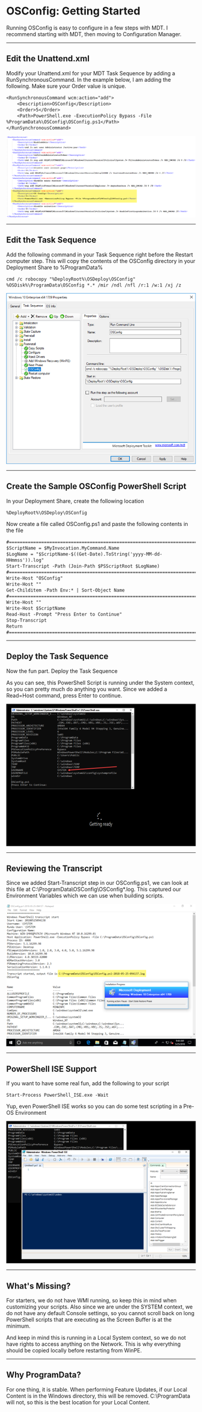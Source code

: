 # OSConfig: Getting Started

Running OSConfig is easy to configure in a few steps with MDT.  I recommend starting with MDT, then moving to Configuration Manager.

---

## Edit the Unattend.xml

Modify your Unattend.xml for your MDT Task Sequence by adding a RunSynchronousCommand.  In the example below, I am adding the following.  Make sure your Order value is unique.

```
<RunSynchronousCommand wcm:action="add">
    <Description>OSConfig</Description>
    <Order>5</Order>
    <Path>PowerShell.exe -ExecutionPolicy Bypass -File %ProgramData%\OSConfig\OSConfig.ps1</Path>
</RunSynchronousCommand>
```

![](/assets/2018-05-24_23-22-43.png)

---

## Edit the Task Sequence

Add the following command in your Task Sequence right before the Restart computer step.  This will copy the contents of the OSConfig directory in your Deployment Share to %ProgramData%

```
cmd /c robocopy "%DeployRoot%\OSDeploy\OSConfig" %OSDisk%\ProgramData\OSConfig *.* /mir /ndl /nfl /r:1 /w:1 /xj /z
```

![](/assets/2018-05-24_23-31-09.png)

---

## Create the Sample OSConfig PowerShell Script

In your Deployment Share, create the following location

```
%DeployRoot%\OSDeploy\OSConfig
```

Now create a file called OSConfig.ps1 and paste the following contents in the file

```
#======================================================================================
$ScriptName = $MyInvocation.MyCommand.Name
$LogName = "$ScriptName-$((Get-Date).ToString('yyyy-MM-dd-HHmmss')).log"
Start-Transcript -Path (Join-Path $PSScriptRoot $LogName)
#======================================================================================
Write-Host "OSConfig"
Write-Host ""
Get-Childitem -Path Env:* | Sort-Object Name
#======================================================================================
Write-Host ""
Write-Host $ScriptName
Read-Host -Prompt "Press Enter to Continue"
Stop-Transcript
Return
#======================================================================================
```

---

## Deploy the Task Sequence

Now the fun part.  Deploy the Task Sequence

As you can see, this PowerShell Script is running under the System context, so you can pretty much do anything you want.  Since we added a Read=Host command, press Enter to continue.

![](/assets/2018-05-24_23-42-47.png)

---

## Reviewing the Transcript

Since we added Start-Transcript step in our OSConfig.ps1, we can look at this file at C:\ProgramData\OSConfig\OSConfig\*.log.  This captured our Environment Variables which we can use when building scripts.

![](/assets/2018-05-25_9-45-03.png)

---

## PowerShell ISE Support

If you want to have some real fun, add the following to your script

```
Start-Process PowerShell_ISE.exe -Wait
```

Yup, even PowerShell ISE works so you can do some test scripting in a Pre-OS Environment

![](/assets/2018-05-24_23-50-13.png)

---

## What's Missing?

For starters, we do not have WMI running, so keep this in mind when customizing your scripts.  Also since we are under the SYSTEM context, we do not have any default Console settings, so you cannot scroll back on long PowerShell scripts that are executing as the Screen Buffer is at the minimum.

And keep in mind this is running in a Local System context, so we do not have rights to access anything on the Network.  This is why everything should be copied locally before restarting from WinPE.

---

## Why ProgramData?

For one thing, it is stable.  When performing Feature Updates, if our Local Content is in the Windows directory, this will be removed.  C:\ProgramData will not, so this is the best location for your Local Content.


